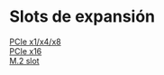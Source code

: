 
# Slots de expansión

[PCIe x1/x4/x8](fichas/pcie_1_4_8.md)<br>
[PCIe x16](fichas/pcie_x16)<br>
[M.2 slot](fichas/slot_m2.md)<br>
